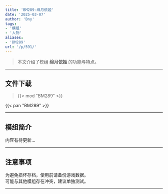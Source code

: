 ```yaml
---
title: 'BM289-绵月依姬'
date: '2025-03-07'
author: 'Bny'
tags:
- '模组'
- '人物'
aliases:
- 'BM289'
url: '/p/591/'
---
```


> 本文介绍了模组 **绵月依姬** 的功能与特点。

---

## 文件下载  

> {{< mod "BM289" >}}  

{{< pan "BM289" >}}  

---

## 模组简介

>  
内容有待更新...  

---

## 注意事项

>  
为避免损坏存档，使用前请备份游戏数据。  
可能与其他模组存在冲突，建议单独测试。  

---

